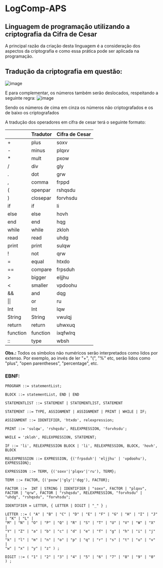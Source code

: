 # LogComp-APS
## Linguagem de programação utilizando a criptografia da Cifra de Cesar
A principal razão da criação desta linguagem é a consideração dos aspectos da criptografia e como essa prática pode ser aplicada na programação.

## Tradução da criptografia em questão:
![image](https://user-images.githubusercontent.com/49621844/225606246-f7666edf-9c59-4f6c-8e58-e34b2ad4d1d6.png)

E para complementar, os números também serão deslocados, respeitando a seguinte regra:
![image](https://user-images.githubusercontent.com/49621844/226198110-a76e0dc9-3075-449b-b665-13655e9abf16.png)

Sendo os números de cima em cinza os números não criptografados e os de baixo os criptografados

A tradução dos operadores em cifra de cesar terá o seguinte formato:

|                |           Tradutor            |       Cifra de Cesar        |
|----------------|-------------------------------|-----------------------------|
|       +        |            plus               |           soxv              |
|       -        |            minus              |           plqxv             |
|       *        |            mult               |           pxow              |
|       /        |            div                |           gly               |
|       .        |            dot                |           grw               |
|       ,        |            comma              |           frppd             |
|       (        |            openpar            |           rshqsdu           |
|       )        |            closepar           |           forvhsdu          |
|       if       |            if                 |           li                |
|       else     |            else               |           hovh              |
|       end      |            end                |           hqg               |
|       while    |            while              |           zkloh             |
|       read     |            read               |           uhdg              |
|       print    |            print              |           sulqw             |
|       !        |            not                |           qrw               |
|       =        |            equal              |           htxdo             |
|       ==       |            compare            |           frpsduh           |
|       >        |            bigger             |           eljjhu            |
|       <        |            smaller            |           vpdoohu           |
|       &&       |            and                |           dqg               |
|       \|\|     |            or                 |           ru                |
|       Int      |            Int                |           lqw               |
|       String   |            String             |           vwulqj            |
|       return   |            return             |           uhwxuq            |
|       function |            function           |           ixqfwlrq          |
|       ::       |            type               |           wbsh              |


**Obs.:** Todos os símbolos não numéricos serão interpretados como lidos por extenso. Por exemplo, ao invés de ler "+", "(", "%" etc, serão lidos como "plus", "open parentheses", "percentage", etc.


### EBNF:
    PROGRAM ::= statementList;

	BLOCK ::= statementList, END | END

	STATEMENTLIST ::= STATEMENT | STATEMENTLIST, STATEMENT

	STATEMENT ::= TYPE, ASSIGNMENT | ASSIGNMENT | PRINT | WHILE | IF;

	ASSIGNMENT ::= IDENTIFIER, 'htxdo', relexpression;

	PRINT ::= 'sulqw', 'rshqsdu', RELEXPRESSION, 'forvhsdu';

	WHILE = 'zkloh', RELEXPRESSION, STATEMENT;

	IF ::= 'li', RELEXPRESSION BLOCK | 'li', RELEXPRESSION, BLOCK, 'hovh', BLOCK

	RELEXPRESSION ::= EXPRESSION, {('frpsduh'| 'eljjhu' | 'vpdoohu'), EXPRESSION};

	EXPRESSION ::= TERM, {('soxv'|'plqxv'|'ru'), TERM};

	TERM ::= FACTOR, {('pxow'|'gly'|'dqg'), FACTOR};

	FACTOR ::=  INT | STRING | IDENTIFIER | "soxv", FACTOR | "plqxv", FACTOR | "qrw", FACTOR | "rshqsdu", RELEXPRESSION, "forvhsdu" | "uhdg", "rshqsdu", "forvhsdu";

	IDENTIFIER = LETTER, { LETTER | DIGIT | "_" } ;

	LETTER ::= ( "A" | "B" | "C" | "D" | "E" | "F" | "G" | "H" | "I" | "J" | "K" | "L" |
	"M" | "N" | "O" | "P" | "Q" | "R" | "S" | "T" | "U" | "V" | "W" | "X" |
	"Y" | "Z" | "a" | "b" | "c" | "d" | "e" | "f" | "g" | "h" | "i" | "j" |
	"k" | "l" | "m" | "n" | "o" | "p" | "q" | "r" | "s" | "t" | "u" | "v" |
	"w" | "x" | "y" | "z" ) ;

	DIGIT ::= ( "1" | "2" | "3" | "4" | "5" | "6" | "7" | "8" | "9" | "0" ) ;
